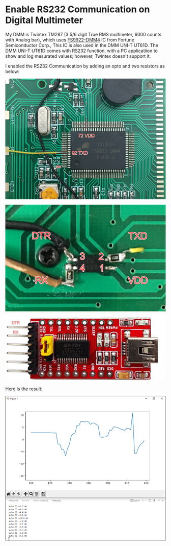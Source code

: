 # Enable RS232 Communication on Digital Multimeter

My DMM is Twintex TM287 (3 5/6 digit True RMS multimeter, 6000 counts with Analog bar), which uses [FS9922-DMM4](https://www.ic-fortune.com/upload/Download/FS9922-DMM4-DS-13_EN.pdf) IC from Fortune Semiconductor Corp., This IC is also used in the DMM UNI-T UT61D. The DMM UNI-T UT61D comes with RS232 function, with a PC applicatiion to show and log mesurated values; however, Twintex doesn't support it.

I enabled the RS232 Communication by adding an opto and two resistors as below:

<img src="/rs232_txd.png?raw=true"><br>

<img src="/rs232_soldered.png?raw=true"><br>

<img src="/rs232_to_usb.png?raw=true"><br>

Here is the result:

<img src="/dmm_decoder_with_graph.png?raw=true"><br>
